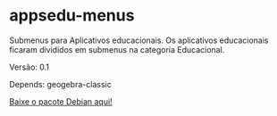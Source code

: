 # appsedu-menus

Submenus para Aplicativos educacionais.
Os aplicativos educacionais ficaram divididos em submenus na categoria Educacional.

Versão: 0.1

Depends: geogebra-classic

[Baixe o pacote Debian aqui!](https://drive.google.com/open?id=1o7lHjKn2oa4qmEMobmMIk6tjJ4Zrq2bO)